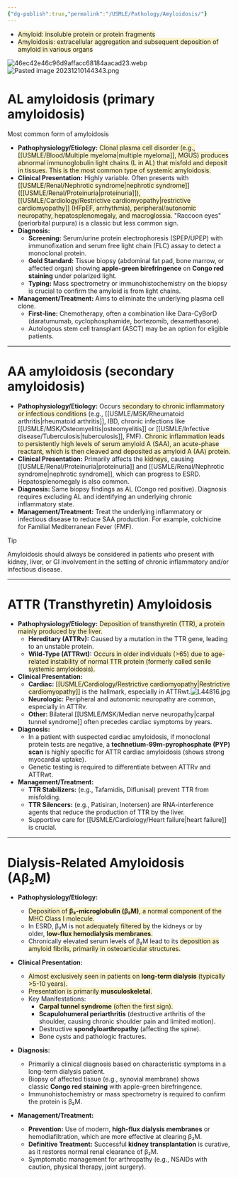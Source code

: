 ```yaml
---
{"dg-publish":true,"permalink":"/USMLE/Pathology/Amyloidosis/"}
---
```


- <span style="background:rgba(240, 200, 0, 0.2)">Amyloid: insoluble protein or protein fragments</span>
- <span style="background:rgba(240, 200, 0, 0.2)">Amyloidosis: extracellular aggregation and subsequent deposition of amyloid in various organs</span>

![46ec42e46c96d9affacc68184aacad23.webp](/img/user/appendix/46ec42e46c96d9affacc68184aacad23.webp)
![Pasted image 20231210144343.png](/img/user/appendix/Pasted%20image%2020231210144343.png)
# AL amyloidosis (primary amyloidosis)
Most common form of amyloidosis
*   **Pathophysiology/Etiology:** <span style="background:rgba(240, 200, 0, 0.2)">Clonal plasma cell disorder (e.g., [[USMLE/Blood/Multiple myeloma\|multiple myeloma]], MGUS) produces abnormal immunoglobulin light chains (L in AL) that misfold and deposit in tissues. This is the most common type of systemic amyloidosis.</span>
*   **Clinical Presentation:** Highly variable. Often presents with <span style="background:rgba(240, 200, 0, 0.2)">[[USMLE/Renal/Nephrotic syndrome\|nephrotic syndrome]] ([[USMLE/Renal/Proteinuria\|proteinuria]]), [[USMLE/Cardiology/Restrictive cardiomyopathy\|restrictive cardiomyopathy]] (HFpEF, arrhythmia), peripheral/autonomic neuropathy, hepatosplenomegaly, and macroglossia.</span> "Raccoon eyes" (periorbital purpura) is a classic but less common sign.
*   **Diagnosis:**
    *   **Screening:** Serum/urine protein electrophoresis (SPEP/UPEP) with immunofixation and serum free light chain (FLC) assay to detect a monoclonal protein.
    *   **Gold Standard:** Tissue biopsy (abdominal fat pad, bone marrow, or affected organ) showing **apple-green birefringence** on **Congo red staining** under polarized light.
    *   **Typing:** Mass spectrometry or immunohistochemistry on the biopsy is crucial to confirm the amyloid is from light chains.
*   **Management/Treatment:** Aims to eliminate the underlying plasma cell clone.
    *   **First-line:** Chemotherapy, often a combination like Dara-CyBorD (daratumumab, cyclophosphamide, bortezomib, dexamethasone).
    *   Autologous stem cell transplant (ASCT) may be an option for eligible patients.

---

# AA amyloidosis (secondary amyloidosis)
*   **Pathophysiology/Etiology:** Occurs <span style="background:rgba(240, 200, 0, 0.2)">secondary to chronic inflammatory or infectious conditions</span> (e.g., [[USMLE/MSK/Rheumatoid arthritis\|rheumatoid arthritis]], IBD, chronic infections like [[USMLE/MSK/Osteomyelitis\|osteomyelitis]] or [[USMLE/Infective disease/Tuberculosis\|tuberculosis]], FMF). <span style="background:rgba(240, 200, 0, 0.2)">Chronic inflammation leads to persistently high levels of serum amyloid A (SAA), an acute-phase reactant, which is then cleaved and deposited as amyloid A (AA) protein.</span>
*   **Clinical Presentation:** Primarily affects the <span style="background:rgba(240, 200, 0, 0.2)">kidneys</span>, causing [[USMLE/Renal/Proteinuria\|proteinuria]] and [[USMLE/Renal/Nephrotic syndrome\|nephrotic syndrome]], which can progress to ESRD. Hepatosplenomegaly is also common.
*   **Diagnosis:** Same biopsy findings as AL (Congo red positive). Diagnosis requires excluding AL and identifying an underlying chronic inflammatory state.
*   **Management/Treatment:** Treat the underlying inflammatory or infectious disease to reduce SAA production. For example, colchicine for Familial Mediterranean Fever (FMF).

>[!tip] 
>Amyloidosis should always be considered in patients who present with kidney, liver, or GI involvement in the setting of chronic inflammatory and/or infectious disease.

---
# ATTR (Transthyretin) Amyloidosis
*   **Pathophysiology/Etiology:** <span style="background:rgba(240, 200, 0, 0.2)">Deposition of transthyretin (TTR), a protein mainly produced by the liver.</span>
    *   **Hereditary (ATTRv):** Caused by a mutation in the TTR gene, leading to an unstable protein.
    *   **Wild-Type (ATTRwt):** <span style="background:rgba(240, 200, 0, 0.2)">Occurs in older individuals (>65) due to age-related instability of normal TTR protein (formerly called senile systemic amyloidosis).</span>
*   **Clinical Presentation:**
    *   **Cardiac:** <span style="background:rgba(240, 200, 0, 0.2)">[[USMLE/Cardiology/Restrictive cardiomyopathy\|Restrictive cardiomyopathy]]</span> is the hallmark, especially in ATTRwt.![L44816.jpg](/img/user/appendix/L44816.jpg)
    *   **Neurologic:** Peripheral and autonomic neuropathy are common, especially in ATTRv.
    *   **Other:** Bilateral [[USMLE/MSK/Median nerve neuropathy\|carpal tunnel syndrome]] often precedes cardiac symptoms by years.
*   **Diagnosis:**
    *   In a patient with suspected cardiac amyloidosis, if monoclonal protein tests are negative, a **technetium-99m-pyrophosphate (PYP) scan** is highly specific for ATTR cardiac amyloidosis (shows strong myocardial uptake).
    *   Genetic testing is required to differentiate between ATTRv and ATTRwt.
*   **Management/Treatment:**
    *   **TTR Stabilizers:** (e.g., Tafamidis, Diflunisal) prevent TTR from misfolding.
    *   **TTR Silencers:** (e.g., Patisiran, Inotersen) are RNA-interference agents that reduce the production of TTR by the liver.
    *   Supportive care for [[USMLE/Cardiology/Heart failure\|heart failure]] is crucial.

---
# Dialysis-Related Amyloidosis (Aβ₂M)

- **Pathophysiology/Etiology:**
    
    - <span style="background:rgba(240, 200, 0, 0.2)">Deposition of **β₂-microglobulin (β₂M)**, a normal component of the MHC Class I molecule.</span>
    - In ESRD, β₂M is <span style="background:rgba(240, 200, 0, 0.2)">not adequately filtered by</span> the kidneys or by older, <span style="background:rgba(240, 200, 0, 0.2)">**low-flux hemodialysis membranes**.</span>
    - Chronically elevated serum levels of β₂M lead to its <span style="background:rgba(240, 200, 0, 0.2)">deposition as amyloid fibrils, primarily in osteoarticular structures.</span>
- **Clinical Presentation:**
    
    - <span style="background:rgba(240, 200, 0, 0.2)">Almost exclusively seen in patients on **long-term dialysis** (typically >5-10 years).</span>
    - <span style="background:rgba(240, 200, 0, 0.2)">Presentation is primarily **musculoskeletal**.</span>
    - Key Manifestations:
        - <span style="background:rgba(240, 200, 0, 0.2)">**Carpal tunnel syndrome** (often the first sign).</span>
        - **Scapulohumeral periarthritis** (destructive arthritis of the shoulder, causing chronic shoulder pain and limited motion).
        - Destructive **spondyloarthropathy** (affecting the spine).
        - Bone cysts and pathologic fractures.
- **Diagnosis:**
    
    - Primarily a clinical diagnosis based on characteristic symptoms in a long-term dialysis patient.
    - Biopsy of affected tissue (e.g., synovial membrane) shows classic **Congo red staining** with apple-green birefringence.
    - Immunohistochemistry or mass spectrometry is required to confirm the protein is β₂M.
- **Management/Treatment:**
    
    - **Prevention:** Use of modern, **high-flux dialysis membranes** or hemodiafiltration, which are more effective at clearing β₂M.
    - **Definitive Treatment:** Successful **kidney transplantation** is curative, as it restores normal renal clearance of β₂M.
    - Symptomatic management for arthropathy (e.g., NSAIDs with caution, physical therapy, joint surgery).